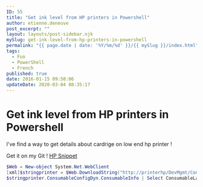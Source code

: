 ```yaml
---
ID: 55
title: "Get ink level from HP printers in Powershell"
author: etienne.deneuve
post_excerpt: ""
layout: layouts/post-sidebar.njk
mySlug: get-ink-level-from-hp-printers-in-powershell
permalink: "{{ page.date | date: '%Y/%m/%d' }}/{{ mySlug }}/index.html"
tags:
  - Fun
  - PowerShell
  - French
published: true
date: 2016-01-15 09:58:06
updateDate: 2020-03-04 08:35:17
---
```


# Get ink level from HP printers in Powershell

I've find a way to get details about cardrige on low end hp printer !
<!-- excerpt -->
Get it on my Git ! [HP Snippet](https://github.com/EtienneDeneuve/Powershell/blob/master/HpPrinter/Snippet)

``` powershell
$Web = New-object System.Net.WebClient
[xml]$stringprinter = $Web.DownloadString("http://printerhp/DevMgmt/ConsumableConfigDyn.xml")
$stringprinter.ConsumableConfigDyn.ConsumableInfo | Select ConsumableLabelCode,ConsumablePercentageLevelRemaining 
```
